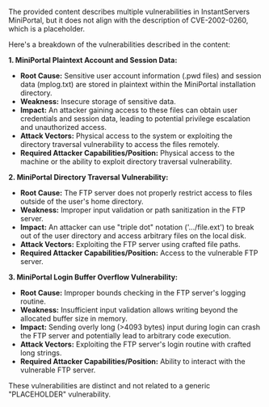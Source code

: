 The provided content describes multiple vulnerabilities in InstantServers MiniPortal, but it does not align with the description of CVE-2002-0260, which is a placeholder.

Here's a breakdown of the vulnerabilities described in the content:

**1. MiniPortal Plaintext Account and Session Data:**

*   **Root Cause:**  Sensitive user account information (.pwd files) and session data (mplog.txt) are stored in plaintext within the MiniPortal installation directory.
*   **Weakness:**  Insecure storage of sensitive data.
*   **Impact:** An attacker gaining access to these files can obtain user credentials and session data, leading to potential privilege escalation and unauthorized access.
*   **Attack Vectors:** Physical access to the system or exploiting the directory traversal vulnerability to access the files remotely.
*   **Required Attacker Capabilities/Position:** Physical access to the machine or the ability to exploit directory traversal vulnerability.

**2. MiniPortal Directory Traversal Vulnerability:**

*   **Root Cause:** The FTP server does not properly restrict access to files outside of the user's home directory.
*  **Weakness:** Improper input validation or path sanitization in the FTP server.
*   **Impact:** An attacker can use "triple dot" notation ('.../file.ext') to break out of the user directory and access arbitrary files on the local disk.
*   **Attack Vectors:** Exploiting the FTP server using crafted file paths.
*   **Required Attacker Capabilities/Position:** Access to the vulnerable FTP server.

**3. MiniPortal Login Buffer Overflow Vulnerability:**

*   **Root Cause:**  Improper bounds checking in the FTP server's logging routine.
*  **Weakness:** Insufficient input validation allows writing beyond the allocated buffer size in memory.
*   **Impact:** Sending overly long (>4093 bytes) input during login can crash the FTP server and potentially lead to arbitrary code execution.
*   **Attack Vectors:**  Exploiting the FTP server's login routine with crafted long strings.
*   **Required Attacker Capabilities/Position:** Ability to interact with the vulnerable FTP server.

These vulnerabilities are distinct and not related to a generic "PLACEHOLDER" vulnerability.
